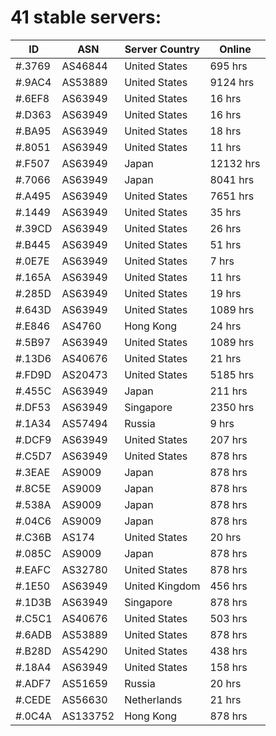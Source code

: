 # 41 stable servers:

| ID | ASN | Server Country | Online |
| ------ | ------ | ------ | ------ |
| #.3769 | AS46844 | United States | 695 hrs |
| #.9AC4 | AS53889 | United States | 9124 hrs |
| #.6EF8 | AS63949 | United States | 16 hrs |
| #.D363 | AS63949 | United States | 16 hrs |
| #.BA95 | AS63949 | United States | 18 hrs |
| #.8051 | AS63949 | United States | 11 hrs |
| #.F507 | AS63949 | Japan | 12132 hrs |
| #.7066 | AS63949 | Japan | 8041 hrs |
| #.A495 | AS63949 | United States | 7651 hrs |
| #.1449 | AS63949 | United States | 35 hrs |
| #.39CD | AS63949 | United States | 26 hrs |
| #.B445 | AS63949 | United States | 51 hrs |
| #.0E7E | AS63949 | United States | 7 hrs |
| #.165A | AS63949 | United States | 11 hrs |
| #.285D | AS63949 | United States | 19 hrs |
| #.643D | AS63949 | United States | 1089 hrs |
| #.E846 | AS4760 | Hong Kong | 24 hrs |
| #.5B97 | AS63949 | United States | 1089 hrs |
| #.13D6 | AS40676 | United States | 21 hrs |
| #.FD9D | AS20473 | United States | 5185 hrs |
| #.455C | AS63949 | Japan | 211 hrs |
| #.DF53 | AS63949 | Singapore | 2350 hrs |
| #.1A34 | AS57494 | Russia | 9 hrs |
| #.DCF9 | AS63949 | United States | 207 hrs |
| #.C5D7 | AS63949 | United States | 878 hrs |
| #.3EAE | AS9009 | Japan | 878 hrs |
| #.8C5E | AS9009 | Japan | 878 hrs |
| #.538A | AS9009 | Japan | 878 hrs |
| #.04C6 | AS9009 | Japan | 878 hrs |
| #.C36B | AS174 | United States | 20 hrs |
| #.085C | AS9009 | Japan | 878 hrs |
| #.EAFC | AS32780 | United States | 878 hrs |
| #.1E50 | AS63949 | United Kingdom | 456 hrs |
| #.1D3B | AS63949 | Singapore | 878 hrs |
| #.C5C1 | AS40676 | United States | 503 hrs |
| #.6ADB | AS53889 | United States | 878 hrs |
| #.B28D | AS54290 | United States | 438 hrs |
| #.18A4 | AS63949 | United States | 158 hrs |
| #.ADF7 | AS51659 | Russia | 20 hrs |
| #.CEDE | AS56630 | Netherlands | 21 hrs |
| #.0C4A | AS133752 | Hong Kong | 878 hrs |

